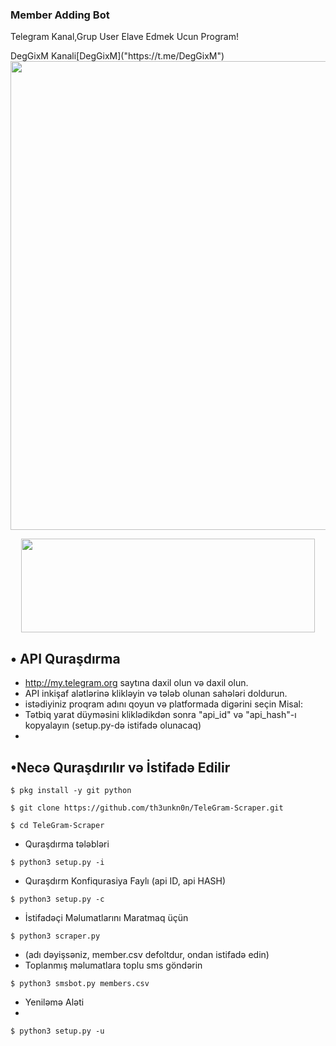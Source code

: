 ### Member Adding Bot
Telegram Kanal,Grup User Elave Edmek Ucun Program!

</details>
DegGixM Kanali[DegGixM]("https://t.me/DegGixM") 

<img src="https://te.legra.ph/file/50771de1bcd2e67af5ae4.jpg" width="750" height="750">
</p>


     
     

<p align="center">
  <img src="https://raw.githubusercontent.com/th3unkn0n/TeleGram-Scraper/master/.image/20191203_205322.jpg" width="470" height="150">
</p>

## • API Quraşdırma
* http://my.telegram.org saytına daxil olun və daxil olun.
* API inkişaf alətlərinə klikləyin və tələb olunan sahələri doldurun.
* istədiyiniz proqram adını qoyun və platformada digərini seçin Misal:
* Tətbiq yarat düyməsini kliklədikdən sonra "api_id" və "api_hash"-ı kopyalayın (setup.py-də istifadə olunacaq)
* 
## •Necə Quraşdırılır və İstifadə Edilir

`$ pkg install -y git python`

`$ git clone https://github.com/th3unkn0n/TeleGram-Scraper.git`

`$ cd TeleGram-Scraper`

* Quraşdırma tələbləri

`$ python3 setup.py -i`

* Quraşdırm Konfiqurasiya Faylı (api ID, api HASH)

`$ python3 setup.py -c`

* İstifadəçi Məlumatlarını Maratmaq üçün

`$ python3 scraper.py`

* (adı dəyişsəniz, member.csv defoltdur, ondan istifadə edin)
* Toplanmış məlumatlara toplu sms göndərin

`$ python3 smsbot.py members.csv`

* Yeniləmə Aləti
* 
`$ python3 setup.py -u`
